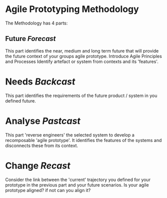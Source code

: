 # Agile Prototyping Methodology

The Methodology has 4 parts:

## Future *Forecast*
This part identifies the near, medium and long term future that will provide the future context of your groups agile prototype. Introduce Agile Principles and Processes
Identify artefact or system from contexts and its 'features'.

# Needs *Backcast*
This part identifies the requirements of the future product / system in you defined future.

# Analyse *Pastcast*
This part 'reverse engineers' the selected system to develop a recomposable 'agile prototype'. It identifies the features of the systems and disconnects these from its context.

# Change *Recast*
Consider the link between the 'current' trajectory you defined for your prototype in the previous part and your future scenarios. Is your agile prototype aligned? if not can you align it?
